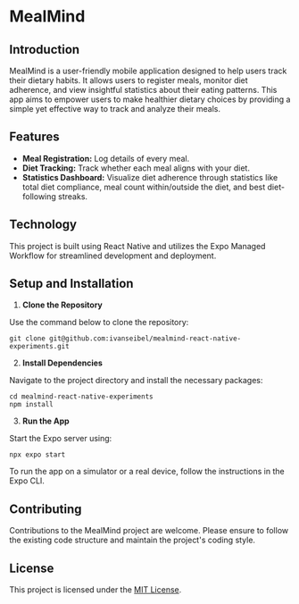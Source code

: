 # MealMind

## Introduction

MealMind is a user-friendly mobile application designed to help users track their dietary habits. It allows users to register meals, monitor diet adherence, and view insightful statistics about their eating patterns. This app aims to empower users to make healthier dietary choices by providing a simple yet effective way to track and analyze their meals.

## Features

- **Meal Registration:** Log details of every meal.
- **Diet Tracking:** Track whether each meal aligns with your diet.
- **Statistics Dashboard:** Visualize diet adherence through statistics like total diet compliance, meal count within/outside the diet, and best diet-following streaks.

## Technology

This project is built using React Native and utilizes the Expo Managed Workflow for streamlined development and deployment.

## Setup and Installation

1. **Clone the Repository**

Use the command below to clone the repository:

```
git clone git@github.com:ivanseibel/mealmind-react-native-experiments.git
```

2. **Install Dependencies**

Navigate to the project directory and install the necessary packages:

```
cd mealmind-react-native-experiments
npm install
```

3. **Run the App**

Start the Expo server using:

```
npx expo start
```

To run the app on a simulator or a real device, follow the instructions in the Expo CLI.

## Contributing

Contributions to the MealMind project are welcome. Please ensure to follow the existing code structure and maintain the project's coding style.

## License

This project is licensed under the [MIT License](LICENSE).
